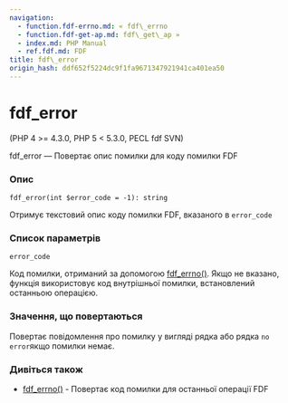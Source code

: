 ```yaml
---
navigation:
  - function.fdf-errno.md: « fdf\_errno
  - function.fdf-get-ap.md: fdf\_get\_ap »
  - index.md: PHP Manual
  - ref.fdf.md: FDF
title: fdf\_error
origin_hash: ddf652f5224dc9f1fa9671347921941ca401ea50
---
```

# fdf\_error

(PHP 4 >= 4.3.0, PHP 5 < 5.3.0, PECL fdf SVN)

fdf\_error — Повертає опис помилки для коду помилки FDF

### Опис

```methodsynopsis
fdf_error(int $error_code = -1): string
```

Отримує текстовий опис коду помилки FDF, вказаного в `error_code`

### Список параметрів

`error_code`

Код помилки, отриманий за допомогою [fdf\_errno()](function.fdf-errno.md). Якщо не вказано, функція використовує код внутрішньої помилки, встановлений останньою операцією.

### Значення, що повертаються

Повертає повідомлення про помилку у вигляді рядка або рядка `no error`якщо помилки немає.

### Дивіться також

-   [fdf\_errno()](function.fdf-errno.md) \- Повертає код помилки для останньої операції FDF
